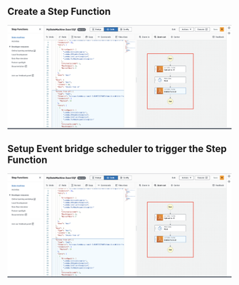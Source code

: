 ## Create a Step Function
![step_function.png](step_function.png)

## Setup Event bridge scheduler to trigger the Step Function
![step_function.png](step_function.png)
